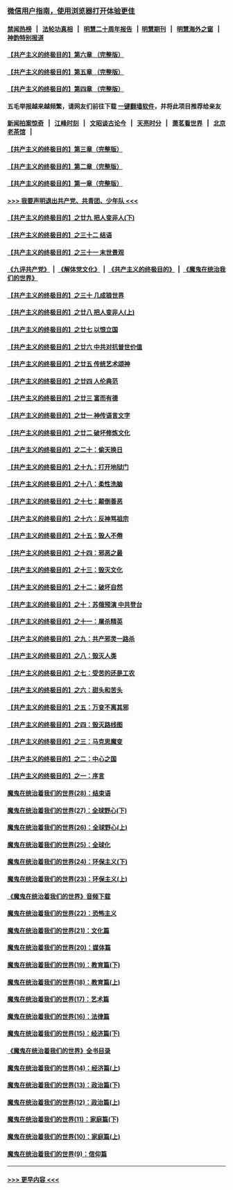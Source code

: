 ### [微信用户指南，使用浏览器打开体验更佳](https://github.com/gfw-breaker/banned-news1/blob/master/indexes/wechat-guide.md?t=0)
#### [禁闻热榜](热点新闻.md?t=0)  &nbsp;&nbsp;|&nbsp;&nbsp; [法轮功真相](https://github.com/gfw-breaker/truth/blob/master/README.md?t=0) &nbsp;&nbsp;|&nbsp;&nbsp; [明慧二十周年报告](https://github.com/gfw-breaker/mh-reports/blob/master/README.md?t=0) &nbsp;&nbsp;|&nbsp;&nbsp;[明慧期刊](https://github.com/gfw-breaker/mh-qikan) &nbsp;&nbsp;|&nbsp;&nbsp; [明慧海外之窗](https://github.com/gfw-breaker/mh-news/blob/master/README.md?t=0) &nbsp;&nbsp;|&nbsp;&nbsp; [神韵特别报道](https://github.com/gfw-breaker/mh-news/blob/master/shenyun.md?t=0)
#### [【共产主义的终极目的】第六章 （完整版）](../pages/nsc422/n11428913.md?t=02151644) 
#### [【共产主义的终极目的】第五章 （完整版）](../pages/nsc422/n11428912.md?t=02151644) 
#### [【共产主义的终极目的】第四章 （完整版）](../pages/nsc422/n11428907.md?t=02151644) 
#### 五毛举报越来越频繁，请网友们前往下载 [一键翻墙软件](https://github.com/gfw-breaker/ssr-accounts)，并将此项目推荐给亲友
#### [新闻拍案惊奇](https://github.com/gfw-breaker/banned-news1/blob/master/pages/link4.md) &nbsp;&nbsp;|&nbsp;&nbsp; [江峰时刻](https://github.com/gfw-breaker/banned-news1/blob/master/pages/link4.md) &nbsp;&nbsp;|&nbsp;&nbsp; [文昭谈古论今](https://github.com/gfw-breaker/banned-news1/blob/master/pages/link4.md) &nbsp;&nbsp;|&nbsp;&nbsp; [天亮时分](https://github.com/gfw-breaker/banned-news1/blob/master/pages/link4.md) &nbsp;&nbsp;|&nbsp;&nbsp; [萧茗看世界](https://github.com/gfw-breaker/banned-news1/blob/master/pages/link4.md) &nbsp;&nbsp;|&nbsp;&nbsp; [北京老茶馆](https://github.com/gfw-breaker/banned-news1/blob/master/pages/link4.md) &nbsp;&nbsp;|&nbsp;&nbsp; 
#### [【共产主义的终极目的】第三章（完整版）](../pages/nsc422/n11428848.md?t=02151644) 
#### [【共产主义的终极目的】第二章（完整版）](../pages/nsc422/n11428831.md?t=02151644) 
#### [【共产主义的终极目的】第一章（完整版）](../pages/nsc422/n11417651.md?t=02151644) 
#### [>>> 我要声明退出共产党、共青团、少年队 <<<](https://github.com/begood0513/goodnews/blob/master/quit/letter.md) 
#### [【共产主义的终极目的】之廿九 把人变非人(下)](../pages/nsc422/n11344140.md?t=02151644) 
#### [【共产主义的终极目的】之三十二 结语](../pages/nsc422/n11360535.md?t=02151644) 
#### [【共产主义的终极目的】之三十一 末世景观](../pages/nsc422/n11351129.md?t=02151644) 
#### [《九评共产党》](https://github.com/begood0513/9ping.md/blob/master/README.md) &nbsp;|&nbsp; [《解体党文化》](../../../../jtdwh.md/blob/master/README.md)  &nbsp;|&nbsp; [《共产主义的终极目的》](../../../../gczydzjmd.md/blob/master/README.md) &nbsp;|&nbsp; [《魔鬼在统治我们的世界》](../../../../mgztzwmdsj.md/blob/master/README.md) 
#### [【共产主义的终极目的】之三十 几成狼世界](../pages/nsc422/n11348280.md?t=02151644) 
#### [【共产主义的终极目的】之廿八 把人变非人(上)](../pages/nsc422/n11340492.md?t=02151644) 
#### [【共产主义的终极目的】之廿七 以恨立国](../pages/nsc422/n11336944.md?t=02151644) 
#### [【共产主义的终极目的】之廿六 中共对抗普世价值](../pages/nsc422/n11324785.md?t=02151644) 
#### [【共产主义的终极目的】之廿五 传统艺术颂神](../pages/nsc422/n11296396.md?t=02151644) 
#### [【共产主义的终极目的】之廿四 人伦典范](../pages/nsc422/n11296397.md?t=02151644) 
#### [【共产主义的终极目的】之廿三 富而有德](../pages/nsc422/n11283598.md?t=02151644) 
#### [【共产主义的终极目的】之廿一 神传语言文字](../pages/nsc422/n11263265.md?t=02151644) 
#### [【共产主义的终极目的】之廿二 破坏修炼文化](../pages/nsc422/n11245728.md?t=02151644) 
#### [【共产主义的终极目的】之二十：偷天换日](../pages/nsc422/n11238846.md?t=02151644) 
#### [【共产主义的终极目的】之十九：打开地狱门](../pages/nsc422/n11206376.md?t=02151644) 
#### [【共产主义的终极目的】之十八：柔性洗脑](../pages/nsc422/n11199994.md?t=02151644) 
#### [【共产主义的终极目的】之十七：颠倒善恶](../pages/nsc422/n11179782.md?t=02151644) 
#### [【共产主义的终极目的】之十六：反神骂祖宗](../pages/nsc422/n11166798.md?t=02151644) 
#### [【共产主义的终极目的】之十五：毁人不倦](../pages/nsc422/n11166792.md?t=02151644) 
#### [【共产主义的终极目的】之十四：邪恶之最](../pages/nsc422/n11150249.md?t=02151644) 
#### [【共产主义的终极目的】之十三：毁灭文化](../pages/nsc422/n11135227.md?t=02151644) 
#### [【共产主义的终极目的】之十二：破坏自然](../pages/nsc422/n11135214.md?t=02151644) 
#### [【共产主义的终极目的】之十：苏俄预演 中共登台](../pages/nsc422/n11118424.md?t=02151644) 
#### [【共产主义的终极目的】之十一：屠杀精英](../pages/nsc422/n11118442.md?t=02151644) 
#### [【共产主义的终极目的】之九：共产邪灵一路杀](../pages/nsc422/n11114139.md?t=02151644) 
#### [【共产主义的终极目的】之八：毁灭人类](../pages/nsc422/n11108503.md?t=02151644) 
#### [【共产主义的终极目的】之七：受苦的还是工农](../pages/nsc422/n11101809.md?t=02151644) 
#### [【共产主义的终极目的】之六：甜头和苦头](../pages/nsc422/n11096971.md?t=02151644) 
#### [【共产主义的终极目的】之五：万变不离其邪](../pages/nsc422/n11091285.md?t=02151644) 
#### [【共产主义的终极目的】之四：毁灭路线图](../pages/nsc422/n11086284.md?t=02151644) 
#### [【共产主义的终极目的】之三：马克思魔变](../pages/nsc422/n11061941.md?t=02151644) 
#### [【共产主义的终极目的】之二：中心之国](../pages/nsc422/n11047728.md?t=02151644) 
#### [【共产主义的终极目的】之一：序言](../pages/nsc422/n11086077.md?t=02151644) 
#### [魔鬼在统治着我们的世界(28)：结束语](../pages/nsc422/n10936246.md?t=02151644) 
#### [魔鬼在统治着我们的世界(27)：全球野心(下)](../pages/nsc422/n10928319.md?t=02151644) 
#### [魔鬼在统治着我们的世界(26)：全球野心(上)](../pages/nsc422/n10900318.md?t=02151644) 
#### [魔鬼在统治着我们的世界(25)：全球化](../pages/nsc422/n10788205.md?t=02151644) 
#### [魔鬼在统治着我们的世界(24)：环保主义(下)](../pages/nsc422/n10695307.md?t=02151644) 
#### [魔鬼在统治着我们的世界(23)：环保主义(上)](../pages/nsc422/n10688613.md?t=02151644) 
#### [《魔鬼在统治着我们的世界》音频下载](../pages/nsc422/n10635553.md?t=02151644) 
#### [魔鬼在统治着我们的世界(22)：恐怖主义](../pages/nsc422/n10614727.md?t=02151644) 
#### [魔鬼在统治着我们的世界(21)：文化篇](../pages/nsc422/n10597706.md?t=02151644) 
#### [魔鬼在统治着我们的世界(20)：媒体篇](../pages/nsc422/n10586579.md?t=02151644) 
#### [魔鬼在统治着我们的世界(19)：教育篇(下)](../pages/nsc422/n10564808.md?t=02151644) 
#### [魔鬼在统治着我们的世界(18)：教育篇(上)](../pages/nsc422/n10526970.md?t=02151644) 
#### [魔鬼在统治着我们的世界(17)：艺术篇](../pages/nsc422/n10499093.md?t=02151644) 
#### [魔鬼在统治着我们的世界(16)：法律篇](../pages/nsc422/n10485969.md?t=02151644) 
#### [魔鬼在统治着我们的世界(15)：经济篇(下)](../pages/nsc422/n10469975.md?t=02151644) 
#### [《魔鬼在统治着我们的世界》全书目录](../pages/nsc422/n10464261.md?t=02151644) 
#### [魔鬼在统治着我们的世界(14)：经济篇(上)](../pages/nsc422/n10457370.md?t=02151644) 
#### [魔鬼在统治着我们的世界(13)：政治篇(下)](../pages/nsc422/n10448270.md?t=02151644) 
#### [魔鬼在统治着我们的世界(12)：政治篇(上)](../pages/nsc422/n10444576.md?t=02151644) 
#### [魔鬼在统治着我们的世界(11)：家庭篇(下)](../pages/nsc422/n10440961.md?t=02151644) 
#### [魔鬼在统治着我们的世界(10)：家庭篇(上)](../pages/nsc422/n10435448.md?t=02151644) 
#### [魔鬼在统治着我们的世界(9)：信仰篇](../pages/nsc422/n10432159.md?t=02151644) 

----
#### [ >>> 更早内容 <<< ](../indexes/nsc422-earlier.md)
